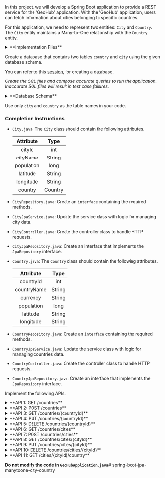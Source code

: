 In this project, we will develop a Spring Boot application to provide a REST service for the 'GeoHub' application. With the 'GeoHub' application, users can fetch information about cities belonging to specific countries.

For this application, we need to represent two entities: `City` and `Country`. The `City` entity maintains a Many-to-One relationship with the `Country` entity.

<details>
<summary>**Implementation Files**</summary>

Use these files to complete the implementation:

- `CityController.java`
- `CityRepository.java`
- `CityJpaService.java`
- `CityJpaRepository.java`
- `City.java`
- `CountryController.java`
- `CountryRepository.java`
- `CountryJpaService.java`
- `CountryJpaRepository.java`
- `Country.java`

</details>

Create a database that contains two tables `country` and `city` using the given database schema.

You can refer to this [session](https://learning.ccbp.in/course?c_id=e345dfa4-f5ce-406e-b19a-4ed720c54136&s_id=6a60610e-79c2-4e15-b675-45ddbd9bbe82&t_id=f880166e-2f51-4403-81a0-d2430694dae8), for creating a database.

_Create the SQL files and compose accurate queries to run the application. Inaccurate SQL files will result in test case failures._

<details>
<summary>**Database Schema**</summary>

#### Country Table

|   Columns   |                 Type                  |
| :---------: | :-----------------------------------: |
|  countryId  | INTEGER (Primary Key, Auto Increment) |
| countryName |                 TEXT                  |
|  currency   |                 TEXT                  |
| population  |                INTEGER                |
|  latitude   |                 TEXT                  |
|  longitude  |                 TEXT                  |

#### City Table

|  Columns   |                 Type                 |
| :--------: | :----------------------------------: |
|   cityId   | INTEGER(Primary Key, Auto Increment) |
|  cityName  |                 TEXT                 |
| population |               INTEGER                |
|  latitude  |                 TEXT                 |
| longitude  |                 TEXT                 |
| countryId  |        INTEGER (Foreign Key)         |

You can use the given sample data to populate the tables.

<details>
<summary>**Sample Data**</summary>

#### Country Data

| countryId |  country  | currency | population |  latitude  |  longitude  |
| :-------: | :-------: | :------: | :--------: | :--------: | :---------: |
|     1     |   India   |   INR    | 1393409038 | 20.5937° N | 78.9629° E  |
|     2     |    USA    |   USD    | 331893745  | 37.7749° N | 122.4194° W |
|     3     | Australia |   AUD    |  25687041  | 25.2744° S | 133.7751° E |
|     4     |  Canada   |   CAD    |  38008005  | 56.1304° N | 106.3468° W |
|     5     |    UK     |   GBP    |  68207116  | 51.5074° N |  0.1278° W  |

#### City Data

|    city    | population |   latitude   |  longitude   | countryId |
| :--------: | :--------: | :----------: | :----------: | :-------: |
|   Mumbai   |  20185064  |  19.0760° N  |  72.8777° E  |     1     |
| Bangalore  |  12425304  |  12.9716° N  |  77.5946° E  |     1     |
|  New York  |  8419600   |  40.7128° N  |  74.0060° W  |     2     |
|  Chicago   |  2716000   |  41.8781° N  |  87.6298° W  |     2     |
|   Sydney   |  5303000   |  33.8688° S  | 151.2093° E  |     3     |
| Melbourne  |  5084000   |  37.8136° S  | 144.9631° E  |     3     |
| Vancouver  |   675218   |  49.2827° N  | 123.1207° W  |     4     |
|  Toronto   |  3140000   | 43.651070° N | 79.347015° W |     4     |
|   London   |  8982000   |  51.5074° N  |  0.1278° W   |     5     |
| Manchester |   547627   |  53.4808° N  |  2.2426° W   |     5     |

</details>

</details>

<MultiLineNote>

Use only `city` and `country` as the table names in your code.

</MultiLineNote>

### Completion Instructions

- `City.java`: The `City` class should contain the following attributes.

    | Attribute  |  Type   |
    | :--------: | :-----: |
    |   cityId   |   int   |
    |  cityName  | String  |
    | population |  long   |
    |  latitude  | String  |
    | longitude  | String  |
    |  country   | Country |

- `CityRepository.java`: Create an `interface` containing the required methods.
- `CityJpaService.java`: Update the service class with logic for managing city data.
- `CityController.java`: Create the controller class to handle HTTP requests.
- `CityJpaRepository.java`: Create an interface that implements the `JpaRepository` interface.
  
- `Country.java`: The `Country` class should contain the following attributes.

    |  Attribute  |  Type  |
    | :---------: | :----: |
    |  countryId  |  int   |
    | countryName | String |
    |  currency   | String |
    | population  |  long  |
    |  latitude   | String |
    |  longitude  | String |

- `CountryRepository.java`: Create an `interface` containing the required methods.
- `CountryJpaService.java`: Update the service class with logic for managing countries data.
- `CountryController.java`: Create the controller class to handle HTTP requests.
- `CountryJpaRepository.java`: Create an interface that implements the `JpaRepository` interface.

Implement the following APIs.

<details>
<summary>**API 1: GET /countries**</summary>

#### Path: `/countries`

#### Method: `GET`

#### Description:

Returns a list of all countries in the `country` table.

#### Response

```json
[
    {
        "countryId": 1,
        "countryName": "India",
        "currency": "INR",
        "population": 1393409038,
        "latitude": "20.5937° N",
        "longitude": "78.9629° E"
    },
    ...
]
```

</details>

<details>
<summary>**API 2: POST /countries**</summary>

#### Path: `/countries`

#### Method: `POST`

#### Description:

Creates a new country in the `country` table. The `countryId` is auto-incremented.

#### Request

```json
{
  "countryName": "Germany",
  "currency": "EUR",
  "population": 83166711,
  "latitude": "51.1657° N",
  "longitude": "10.4515° E"
}
```

#### Response

```json
{
    "countryId": 6,
    "countryName": "Germany",
    "currency": "EUR",
    "population": 83166711,
    "latitude": "51.1657° N",
    "longitude": "10.4515° E"
}
```

</details>

<details>
<summary>**API 3: GET /countries/{countryId}**</summary>

#### Path: `/countries/{countryId}`

#### Method: `GET`

#### Description:

Returns a country based on the `countryId`. If the given `countryId` is not found in the `country` table, raise `ResponseStatusException` with `HttpStatus.NOT_FOUND`.


#### Success Response

```json
{
    "countryId": 2,
    "countryName": "USA",
    "currency": "USD",
    "population": 331893745,
    "latitude": "37.7749° N",
    "longitude": "122.4194° W"
}
```

</details>

<details>
<summary>**API 4: PUT /countries/{countryId}**</summary>

#### Path: `/countries/{countryId}`

#### Method: `PUT`

#### Description:

Updates the details of a country based on the `countryId` and returns the updated country details. If the given `countryId` is not found in the `country` table, raise `ResponseStatusException` with `HttpStatus.NOT_FOUND`.

#### Request

```json
{
    "countryName": "United Kingdom"
}
```

#### Success Response

```json
{
    "countryId": 5,
    "countryName": "United Kingdom",
    "currency": "GBP",
    "population": 68207116,
    "latitude": "51.5074° N",
    "longitude": "0.1278° W"
}
```

</details>

<details>
<summary>**API 5: DELETE /countries/{countryId}**</summary>

#### Path: `/countries/{countryId}`

#### Method: `DELETE`

#### Description:

Deletes a country from the `country` table based on the `countryId` and returns the status code `204`(raise `ResponseStatusException` with `HttpStatus.NO_CONTENT`). If the given `countryId` is not found in the `country` table, raise `ResponseStatusException` with `HttpStatus.NOT_FOUND`. 

</details>

<details>
<summary>**API 6: GET /countries/cities**</summary>

#### Path: `/countries/cities`

#### Method: `GET`

#### Description:

Returns a list of all cities in the `city` table.

#### Response

```json
[
    {
        "cityId": 1,
        "cityName": "Mumbai",
        "population": 20185064,
        "latitude": "19.0760° N",
        "longitude": "72.8777° E",
        "country": {
            "countryId": 1,
            "countryName": "India",
            "currency": "INR",
            "population": 1393409038,
            "latitude": "20.5937° N",
            "longitude": "78.9629° E"
        }
    },
    ...
]
```

</details>

<details>
<summary>**API 7: POST /countries/cities**</summary>

#### Path: `/countries/cities`

#### Method: `POST`

#### Description:

Creates a new city in the `city` table and create an association between the city and the country based on the `countryId` of the `country` field. The `cityId` is auto-incremented.

#### Request

```json
{
    "cityName": "Delhi",
    "population": 30291000,
    "latitude": "28.7041° N",
    "longitude": "77.1025° E",
    "country": {
        "countryId": 1
    }
}
```

#### Response

```json
{
    "cityId": 11,
    "cityName": "Delhi",
    "population": 30291000,
    "latitude": "28.7041° N",
    "longitude": "77.1025° E",
    "country": {
        "countryId": 1,
        "countryName": "India",
        "currency": "INR",
        "population": 1393409038,
        "latitude": "20.5937° N",
        "longitude": "78.9629° E"
    }
}
```

</details>

<details>
<summary>**API 8: GET /countries/cities/{cityId}**</summary>

#### Path: `/countries/cities/{cityId}`

#### Method: `GET`

#### Description:

Returns a city based on the `cityId`. If the given `cityId` is not found in the `city` table, raise `ResponseStatusException` with `HttpStatus.NOT_FOUND`.


#### Success Response

```json
{
    "cityId": 2,
    "cityName": "Bangalore",
    "population": 12425304,
    "latitude": "12.9716° N",
    "longitude": "77.5946° E",
    "country": {
        "countryId": 1,
        "countryName": "India",
        "currency": "INR",
        "population": 1393409038,
        "latitude": "20.5937° N",
        "longitude": "78.9629° E"
    }
}
```

</details>

<details>
<summary>**API 9: PUT /countries/cities/{cityId}**</summary>

#### Path: `/countries/cities/{cityId}`

#### Method: `PUT`

#### Description:

Updates the details of a city based on the `cityId` and returns the updated city details. If the `countryId` in the `country` field is provided, update the association between the city and the country based on the `countryId`. If the given `cityId` is not found in the `city` table, raise `ResponseStatusException` with `HttpStatus.NOT_FOUND`.

#### Request

```json
{
    "cityName": "Los Angeles",
    "population": 3980400,
    "latitude": "34.0522° N",
    "longitude": "118.2437° W"
}
```

#### Success Response

```json
{
    "cityId": 4,
    "cityName": "Los Angeles",
    "population": 3980400,
    "latitude": "34.0522° N",
    "longitude": "118.2437° W",
    "country": {
        "countryId": 2,
        "countryName": "USA",
        "currency": "USD",
        "population": 331893745,
        "latitude": "37.7749° N",
        "longitude": "122.4194° W"
    }
}
```

</details>

<details>
<summary>**API 10: DELETE /countries/cities/{cityId}**</summary>

#### Path: `/countries/cities/{cityId}`

#### Method: `DELETE`

#### Description:

Deletes a city from the `city` table based on the `cityId` and returns the status code `204`(raise `ResponseStatusException` with `HttpStatus.NO_CONTENT`). If the given `cityId` is not found in the `city` table, raise `ResponseStatusException` with `HttpStatus.NOT_FOUND`.

</details>

<details>
<summary>**API 11: GET /cities/{cityId}/country**</summary>

#### Path: `/cities/{cityId}/country`

#### Method: `GET`

#### Description:

Returns a country of the city based on the `cityId`. If the given `cityId` is not found in the `city` table, raise `ResponseStatusException` with `HttpStatus.NOT_FOUND`.

#### Response

```json
{
    "countryId": 1,
    "countryName": "India",
    "currency": "INR",
    "population": 1393409038,
    "latitude": "20.5937° N",
    "longitude": "78.9629° E"
}
```

</details>

**Do not modify the code in `GeoHubApplication.java`**# spring-boot-jpa-manytoone-city-country
